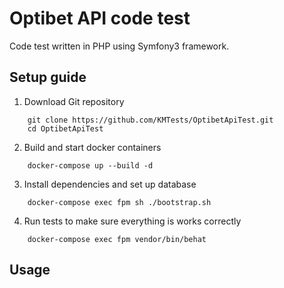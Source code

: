 Optibet API code test
========================

Code test written in PHP using Symfony3 framework.

Setup guide
--------------

1. Download Git repository

```
    git clone https://github.com/KMTests/OptibetApiTest.git
    cd OptibetApiTest
```

2. Build and start docker containers

```
    docker-compose up --build -d
```

3. Install dependencies and set up database

```
    docker-compose exec fpm sh ./bootstrap.sh
```

4. Run tests to make sure everything is works correctly

```
    docker-compose exec fpm vendor/bin/behat
```

Usage
--------------
